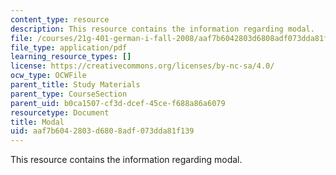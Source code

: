 ```yaml
---
content_type: resource
description: This resource contains the information regarding modal.
file: /courses/21g-401-german-i-fall-2008/aaf7b6042803d6808adf073dda81f139_MIT21G_401F08_modal.pdf
file_type: application/pdf
learning_resource_types: []
license: https://creativecommons.org/licenses/by-nc-sa/4.0/
ocw_type: OCWFile
parent_title: Study Materials
parent_type: CourseSection
parent_uid: b0ca1507-cf3d-dcef-45ce-f688a86a6079
resourcetype: Document
title: Modal
uid: aaf7b604-2803-d680-8adf-073dda81f139
---
```

This resource contains the information regarding modal.